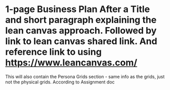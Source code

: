 # 1-page Business Plan After a Title and short paragraph explaining the lean canvas approach. Followed by link to lean canvas shared link. And reference link to using https://www.leancanvas.com/  
  
This will also contain the Persona Grids section - same info as the grids, just not the physical grids. According to Assignment doc
